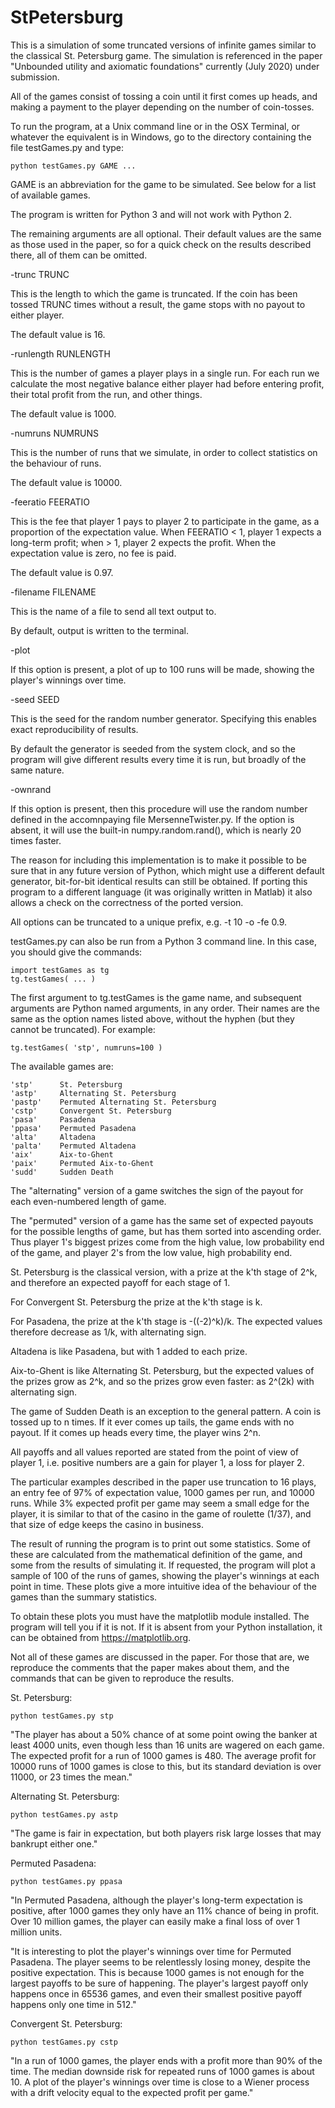 # StPetersburg
 
This is a simulation of some truncated versions of infinite games
similar to the classical St. Petersburg game. The simulation is
referenced in the paper "Unbounded utility and axiomatic foundations"
currently (July 2020) under submission.

All of the games consist of tossing a coin until it first comes up heads,
and making a payment to the player depending on the number of coin-tosses.

To run the program, at a Unix command line or in the OSX Terminal, or
whatever the equivalent is in Windows, go to the directory containing the
file testGames.py and type:

    python testGames.py GAME ...

GAME is an abbreviation for the game to be simulated. See below for a
list of available games.

The program is written for Python 3 and will not work with Python 2.

The remaining arguments are all optional. Their default values are the
same as those used in the paper, so for a quick check on the results
described there, all of them can be omitted.


-trunc TRUNC

This is the length to which the game is truncated. If the coin has
been tossed TRUNC times without a result, the game stops with no payout
to either player.

The default value is 16.


-runlength RUNLENGTH

This is the number of games a player plays in a single run.
For each run we calculate the most negative balance either player had before
entering profit, their total profit from the run, and other things.

The default value is 1000.


-numruns NUMRUNS

This is the number of runs that we simulate, in order to collect
statistics on the behaviour of runs.

The default value is 10000.


-feeratio FEERATIO

This is the fee that player 1 pays to player 2 to participate in
the game, as a proportion of the expectation value. When FEERATIO < 1,
player 1 expects a long-term profit; when > 1, player 2 expects the
profit. When the expectation value is zero, no fee is paid.

The default value is 0.97.


-filename FILENAME

This is the name of a file to send all text output to.

By default, output is written to the terminal.


-plot

If this option is present, a plot of up to 100 runs will be made, showing
the player's winnings over time.


-seed SEED

This is the seed for the random number generator. Specifying this enables
exact reproducibility of results.

By default the generator is seeded from the system clock, and so the
program will give different results every time it is run, but broadly of
the same nature.


-ownrand

If this option is present, then this procedure will use the random number
defined in the accomnpaying file MersenneTwister.py. If the option is absent,
it will use the built-in numpy.random.rand(), which is nearly 20 times faster.

The reason for including this implementation is to make it possible to be
sure that in any future version of Python, which might use a different default
generator, bit-for-bit identical results can still be obtained. If porting this
program to a different language (it was originally written in Matlab) it also
allows a check on the correctness of the ported version.


All options can be truncated to a unique prefix, e.g. -t 10 -o -fe 0.9.


testGames.py can also be run from a Python 3 command line. In this case, you
should give the commands:

    import testGames as tg
    tg.testGames( ... )
    
The first argument to tg.testGames is the game name, and subsequent arguments
are Python named arguments, in any order. Their names are the same as the
option names listed above, without the hyphen (but they cannot be truncated).
For example:

    tg.testGames( 'stp', numruns=100 )


The available games are:

    'stp'      St. Petersburg  
    'astp'     Alternating St. Petersburg  
    'pastp'    Permuted Alternating St. Petersburg  
    'cstp'     Convergent St. Petersburg  
    'pasa'     Pasadena  
    'ppasa'    Permuted Pasadena  
    'alta'     Altadena  
    'palta'    Permuted Altadena  
    'aix'      Aix-to-Ghent  
    'paix'     Permuted Aix-to-Ghent  
    'sudd'     Sudden Death

The "alternating" version of a game switches the sign of the payout
for each even-numbered length of game.

The "permuted" version of a game has the same set of expected payouts
for the possible lengths of game, but has them sorted into ascending
order. Thus player 1's biggest prizes come from the high value, low
probability end of the game, and player 2's from the low value, high
probability end.

St. Petersburg is the classical version, with a prize at the k'th stage
of 2^k, and therefore an expected payoff for each stage of 1.

For Convergent St. Petersburg the prize at the k'th stage is k.

For Pasadena, the prize at the k'th stage is -((-2)^k)/k. The
expected values therefore decrease as 1/k, with alternating sign.

Altadena is like Pasadena, but with 1 added to each prize.

Aix-to-Ghent is like Alternating St. Petersburg, but the expected
values of the prizes grow as 2^k, and so the prizes grow even faster:
as 2^(2k) with alternating sign.

The game of Sudden Death is an exception to the general pattern. A coin
is tossed up to n times. If it ever comes up tails, the game ends with no
payout. If it comes up heads every time, the player wins 2^n.

All payoffs and all values reported are stated from the point of view
of player 1, i.e. positive numbers are a gain for player 1, a loss for
player 2.

The particular examples described in the paper use truncation to 16
plays, an entry fee of 97% of expectation value, 1000 games per run,
and 10000 runs. While 3% expected profit per game may seem a small edge
for the player, it is similar to that of the casino in the game of
roulette (1/37), and that size of edge keeps the casino in business.

The result of running the program is to print out some statistics. Some of
these are calculated from the mathematical definition of the game, and some
from the results of simulating it. If requested, the program will plot a
sample of 100 of the runs of games, showing the player's winnings at each
point in time. These plots give a more intuitive idea of the behaviour of
the games than the summary statistics.

To obtain these plots you must have the matplotlib module installed. The
program will tell you if it is not. If it is absent from your Python
installation, it can be obtained from https://matplotlib.org.


Not all of these games are discussed in the paper. For those that are,
we reproduce the comments that the paper makes about them, and the
commands that can be given to reproduce the results.

St. Petersburg:

    python testGames.py stp

"The player has about a 50% chance of at some point owing the banker
at least 4000 units, even though less than 16 units are wagered on each
game. The expected profit for a run of 1000 games is 480. The average
profit for 10000 runs of 1000 games is close to this, but its standard
deviation is over 11000, or 23 times the mean."


Alternating St. Petersburg:

    python testGames.py astp

"The game is fair in expectation, but both players risk large losses
that may bankrupt either one."


Permuted Pasadena:

    python testGames.py ppasa

"In Permuted Pasadena, although the player's long-term expectation is
positive, after 1000 games they only have an 11% chance of being in
profit. Over 10 million games, the player can easily make a final loss
of over 1 million units.

"It is interesting to plot the player's winnings over time for Permuted
Pasadena. The player seems to be relentlessly losing money, despite the
positive expectation. This is because 1000 games is not enough for the
largest payoffs to be sure of happening. The player's largest payoff
only happens once in 65536 games, and even their smallest positive
payoff happens only one time in 512."


Convergent St. Petersburg:

    python testGames.py cstp

"In a run of 1000 games, the player ends with a profit more than 90% of
the time. The median downside risk for repeated runs of 1000 games is
about 10. A plot of the player's winnings over time is close to a
Wiener process with a drift velocity equal to the expected profit per
game."
